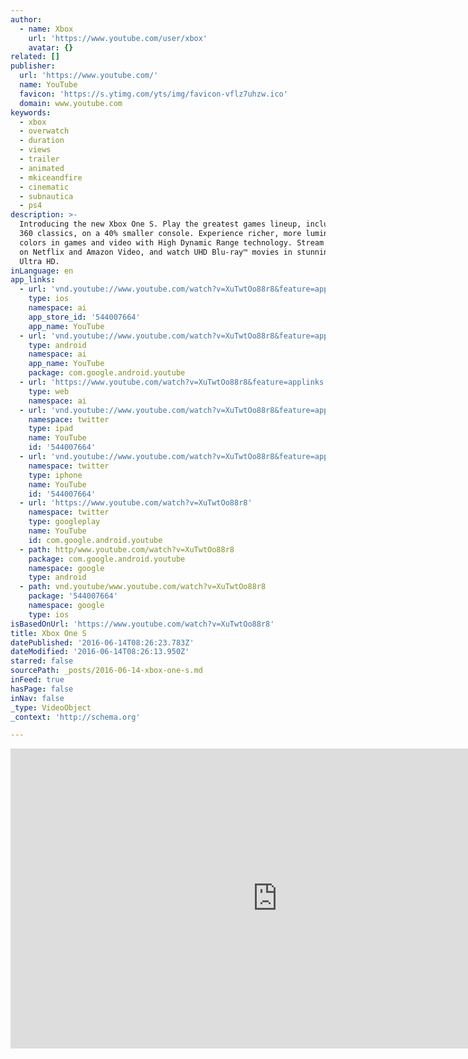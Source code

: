 ```yaml
---
author:
  - name: Xbox
    url: 'https://www.youtube.com/user/xbox'
    avatar: {}
related: []
publisher:
  url: 'https://www.youtube.com/'
  name: YouTube
  favicon: 'https://s.ytimg.com/yts/img/favicon-vflz7uhzw.ico'
  domain: www.youtube.com
keywords:
  - xbox
  - overwatch
  - duration
  - views
  - trailer
  - animated
  - mkiceandfire
  - cinematic
  - subnautica
  - ps4
description: >-
  Introducing the new Xbox One S. Play the greatest games lineup, including Xbox
  360 classics, on a 40% smaller console. Experience richer, more luminous
  colors in games and video with High Dynamic Range technology. Stream 4K video
  on Netflix and Amazon Video, and watch UHD Blu-ray™ movies in stunning 4K
  Ultra HD.
inLanguage: en
app_links:
  - url: 'vnd.youtube://www.youtube.com/watch?v=XuTwtOo88r8&feature=applinks'
    type: ios
    namespace: ai
    app_store_id: '544007664'
    app_name: YouTube
  - url: 'vnd.youtube://www.youtube.com/watch?v=XuTwtOo88r8&feature=applinks'
    type: android
    namespace: ai
    app_name: YouTube
    package: com.google.android.youtube
  - url: 'https://www.youtube.com/watch?v=XuTwtOo88r8&feature=applinks'
    type: web
    namespace: ai
  - url: 'vnd.youtube://www.youtube.com/watch?v=XuTwtOo88r8&feature=applinks'
    namespace: twitter
    type: ipad
    name: YouTube
    id: '544007664'
  - url: 'vnd.youtube://www.youtube.com/watch?v=XuTwtOo88r8&feature=applinks'
    namespace: twitter
    type: iphone
    name: YouTube
    id: '544007664'
  - url: 'https://www.youtube.com/watch?v=XuTwtOo88r8'
    namespace: twitter
    type: googleplay
    name: YouTube
    id: com.google.android.youtube
  - path: http/www.youtube.com/watch?v=XuTwtOo88r8
    package: com.google.android.youtube
    namespace: google
    type: android
  - path: vnd.youtube/www.youtube.com/watch?v=XuTwtOo88r8
    package: '544007664'
    namespace: google
    type: ios
isBasedOnUrl: 'https://www.youtube.com/watch?v=XuTwtOo88r8'
title: Xbox One S
datePublished: '2016-06-14T08:26:23.783Z'
dateModified: '2016-06-14T08:26:13.950Z'
starred: false
sourcePath: _posts/2016-06-14-xbox-one-s.md
inFeed: true
hasPage: false
inNav: false
_type: VideoObject
_context: 'http://schema.org'

---
```

<iframe src="https://cdn.embedly.com/widgets/media.html?src=https%3A%2F%2Fwww.youtube.com%2Fembed%2FXuTwtOo88r8%3Ffeature%3Doembed&amp;url=http%3A%2F%2Fwww.youtube.com%2Fwatch%3Fv%3DXuTwtOo88r8&amp;image=https%3A%2F%2Fi.ytimg.com%2Fvi%2FXuTwtOo88r8%2Fhqdefault.jpg&amp;key=b7d04c9b404c499eba89ee7072e1c4f7&amp;type=text%2Fhtml&amp;schema=youtube" width="854" height="480" scrolling="no" frameborder="0" allowfullscreen="" style=""></iframe>